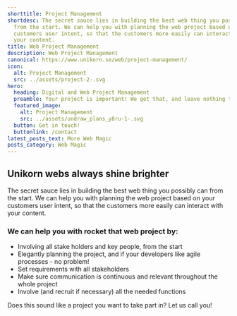 ```yaml
---
shorttitle: Project Management
shortdesc: The secret sauce lies in building the best web thing you possibly can
  from the start. We can help you with planning the web project based on your
  customers user intent, so that the customers more easily can interact with
  your content.
title: Web Project Management
description: Web Project Management
canonical: https://www.unikorn.se/web/project-management/
icon:
  alt: Project Management
  src: ../assets/project-2-.svg
hero:
  heading: Digital and Web Project Management
  preamble: Your project is important! We get that, and leave nothing to chance!
  featured_image:
    alt: Project Management
    src: ../assets/undraw_plans_y8ru-1-.svg
  button: Get in touch!
  buttonlink: /contact
latest_posts_text: More Web Magic
posts_category: Web Magic
---
```

## Unikorn webs always shine brighter
The secret sauce lies in building the best web thing you possibly can from the start. We can help you with planning the web project based on your customers user intent, so that the customers more easily can interact with your content.

### We can help you with rocket that web project by:
* Involving all stake holders and key people, from the start
* Elegantly planning the project, and if your developers like agile processes - no problem! 
* Set requirements with all stakeholders
* Make sure communication is continuous and relevant throughout the whole project
* Involve (and recruit if necessary) all the needed functions

Does this sound like a project you want to take part in? Let us call you!  